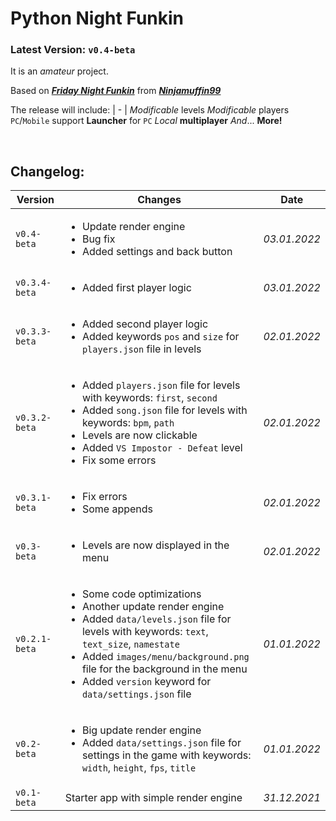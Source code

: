 # Python Night Funkin

### Latest Version: `v0.4-beta`

It is an _amateur_ project.

Based on [_**Friday Night Funkin**_](https://fridaynightfunkin.ru) from [_**Ninjamuffin99**_](https://ninja-muffin24.itch.io)

The release will include:
| - |
_Modificable_ levels
_Modificable_ players
`PC`/`Mobile` support
**Launcher** for `PC`
_Local_ **multiplayer**
_And_... **More!**

<br>

## **Changelog**:

Version | Changes | Date
| - | - | - |
`v0.4-beta` | <ul><li>Update render engine</li><li>Bug fix</li><li>Added settings and back button</li></ul> | _03.01.2022_
`v0.3.4-beta` | <ul><li>Added first player logic</li></ul> | _03.01.2022_
`v0.3.3-beta` | <ul><li>Added second player logic</li><li>Added keywords `pos` and `size` for `players.json` file in levels</li></ul> | _02.01.2022_
`v0.3.2-beta` | <ul><li>Added `players.json` file for levels with keywords: `first`, `second`</li><li>Added `song.json` file for levels with keywords: `bpm`, `path`</li><li>Levels are now clickable</li><li>Added `VS Impostor - Defeat` level</li><li>Fix some errors</li></ul> | _02.01.2022_
`v0.3.1-beta` | <ul><li>Fix errors</li><li>Some appends</li></ul> | _02.01.2022_
`v0.3-beta` | <ul><li>Levels are now displayed in the menu</ul> | _02.01.2022_
`v0.2.1-beta` | <ul><li>Some code optimizations</li><li>Another update render engine</li><li>Added `data/levels.json` file for levels with keywords: `text`, `text_size`, `namestate`</li><li>Added `images/menu/background.png` file for the background in the menu</li><li>Added `version` keyword for `data/settings.json` file</ul> | _01.01.2022_
`v0.2-beta` | <ul><li>Big update render engine</li><li>Added `data/settings.json` file for settings in the game with keywords: `width`, `height`, `fps`, `title`</li></ul> | _01.01.2022_
`v0.1-beta` | Starter app with simple render engine | _31.12.2021_
